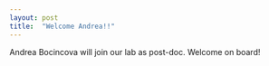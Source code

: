 ```yaml
---
layout: post
title:  "Welcome Andrea!!"
---
```


Andrea Bocincova will join our lab as post-doc. Welcome on board!
